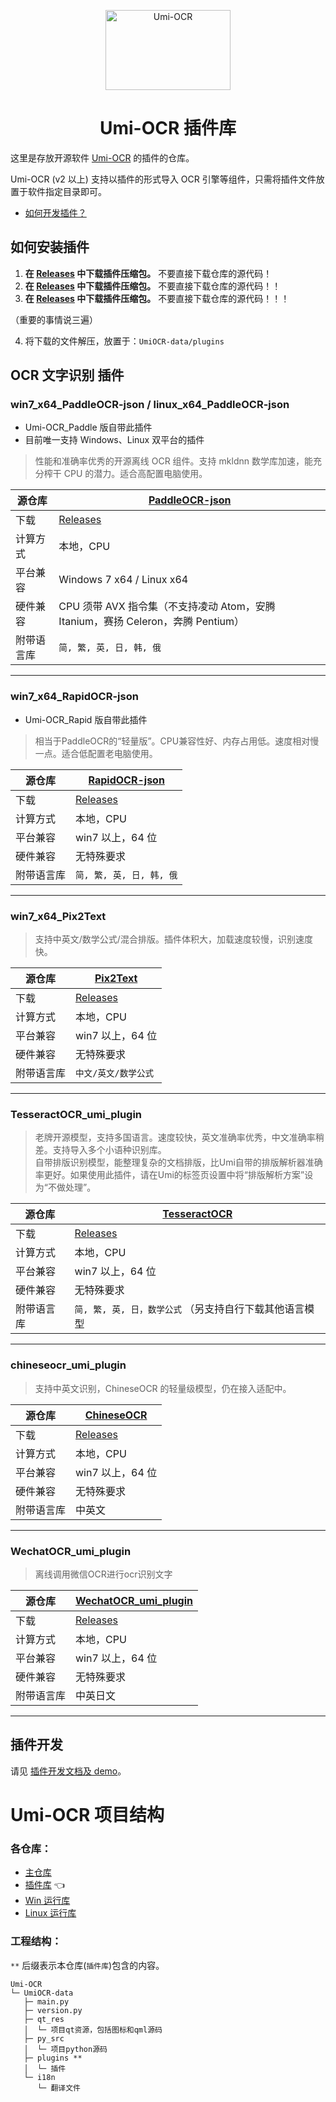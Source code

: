 <p align="center">
  <a href="https://github.com/hiroi-sora/Umi-OCR">
    <img width="200" height="128" src="https://tupian.li/images/2022/10/27/icon---256.png" alt="Umi-OCR">
  </a>
</p>

<h1 align="center">Umi-OCR 插件库</h1>

这里是存放开源软件 [Umi-OCR](https://github.com/hiroi-sora/Umi-OCR) 的插件的仓库。

Umi-OCR (v2 以上) 支持以插件的形式导入 OCR 引擎等组件，只需将插件文件放置于软件指定目录即可。

- [如何开发插件？](demo_AbaOCR)

## 如何安装插件

1. **在 [Releases](https://github.com/hiroi-sora/Umi-OCR_plugins/releases) 中下载插件压缩包。** 不要直接下载仓库的源代码！
2. **在 [Releases](https://github.com/hiroi-sora/Umi-OCR_plugins/releases) 中下载插件压缩包。** 不要直接下载仓库的源代码！！
3. **在 [Releases](https://github.com/hiroi-sora/Umi-OCR_plugins/releases) 中下载插件压缩包。** 不要直接下载仓库的源代码！！！

（重要的事情说三遍）

4. 将下载的文件解压，放置于：`UmiOCR-data/plugins`

## OCR 文字识别 插件

### win7_x64_PaddleOCR-json / linux_x64_PaddleOCR-json

- Umi-OCR_Paddle 版自带此插件
- 目前唯一支持 Windows、Linux 双平台的插件

> 性能和准确率优秀的开源离线 OCR 组件。支持 mkldnn 数学库加速，能充分榨干 CPU 的潜力。适合高配置电脑使用。

| 源仓库     | [PaddleOCR-json](https://github.com/hiroi-sora/PaddleOCR-json)                   |
| ---------- | -------------------------------------------------------------------------------- |
| 下载       | [Releases](https://github.com/hiroi-sora/Umi-OCR_plugins/releases)               |
| 计算方式   | 本地，CPU                                                                        |
| 平台兼容   | Windows 7 x64 / Linux x64                                                        |
| 硬件兼容   | CPU 须带 AVX 指令集（不支持凌动 Atom，安腾 Itanium，赛扬 Celeron，奔腾 Pentium） |
| 附带语言库 | `简, 繁, 英, 日, 韩, 俄`                                                         |

---

### win7_x64_RapidOCR-json

- Umi-OCR_Rapid 版自带此插件

> 相当于PaddleOCR的“轻量版”。CPU兼容性好、内存占用低。速度相对慢一点。适合低配置老电脑使用。

| 源仓库     | [RapidOCR-json](https://github.com/hiroi-sora/RapidOCR-json)       |
| ---------- | ------------------------------------------------------------------ |
| 下载       | [Releases](https://github.com/hiroi-sora/Umi-OCR_plugins/releases) |
| 计算方式   | 本地，CPU                                                          |
| 平台兼容   | win7 以上，64 位                                                   |
| 硬件兼容   | 无特殊要求                                                         |
| 附带语言库 | `简, 繁, 英, 日, 韩, 俄`                                           |

---

### win7_x64_Pix2Text

> 支持中英文/数学公式/混合排版。插件体积大，加载速度较慢，识别速度快。

| 源仓库     | [Pix2Text](https://github.com/breezedeus/Pix2Text)                 |
| ---------- | ------------------------------------------------------------------ |
| 下载       | [Releases](https://github.com/hiroi-sora/Umi-OCR_plugins/releases) |
| 计算方式   | 本地，CPU                                                          |
| 平台兼容   | win7 以上，64 位                                                   |
| 硬件兼容   | 无特殊要求                                                         |
| 附带语言库 | `中文/英文/数学公式`                                               |

---

### TesseractOCR_umi_plugin

> 老牌开源模型，支持多国语言。速度较快，英文准确率优秀，中文准确率稍差。支持导入多个小语种识别库。  
> 自带排版识别模型，能整理复杂的文档排版，比Umi自带的排版解析器准确率更好。如果使用此插件，请在Umi的标签页设置中将“排版解析方案”设为“不做处理”。  

| 源仓库     | [TesseractOCR](https://github.com/tesseract-ocr/tesseract)               |
| ---------- | ------------------------------------------------------------------------ |
| 下载       | [Releases](https://github.com/qwedc001/tesseractOCR_umi_plugin/releases) |
| 计算方式   | 本地，CPU                                                                |
| 平台兼容   | win7 以上，64 位                                                         |
| 硬件兼容   | 无特殊要求                                                               |
| 附带语言库 | `简, 繁, 英, 日，数学公式` （另支持自行下载其他语言模型                  |

---

### chineseocr_umi_plugin

> 支持中英文识别，ChineseOCR 的轻量级模型，仍在接入适配中。

| 源仓库     | [ChineseOCR](https://github.com/DayBreak-u/chineseocr_lite/)           |
| ---------- | ---------------------------------------------------------------------- |
| 下载       | [Releases](https://github.com/qwedc001/chineseocr_umi_plugin/releases) |
| 计算方式   | 本地，CPU                                                              |
| 平台兼容   | win7 以上，64 位                                                       |
| 硬件兼容   | 无特殊要求                                                             |
| 附带语言库 | 中英文                                                                 |

---

### WechatOCR_umi_plugin

> 离线调用微信OCR进行ocr识别文字

| 源仓库     | [WechatOCR_umi_plugin](https://github.com/eaeful/WechatOCR_umi_plugin/releases)           |
| ---------- | ---------------------------------------------------------------------- |
| 下载       | [Releases](https://github.com/eaeful/WechatOCR_umi_plugin/releases) |
| 计算方式   | 本地，CPU                                                              |
| 平台兼容   | win7 以上，64 位                                                       |
| 硬件兼容   | 无特殊要求                                                             |
| 附带语言库 | 中英日文                                                                 |

---

## 插件开发

请见 [插件开发文档及 demo](demo_AbaOCR)。

# Umi-OCR 项目结构

### 各仓库：

- [主仓库](https://github.com/hiroi-sora/Umi-OCR)
- [插件库](https://github.com/hiroi-sora/Umi-OCR_plugins) 👈
- [Win 运行库](https://github.com/hiroi-sora/Umi-OCR_runtime_windows)
- [Linux 运行库](https://github.com/hiroi-sora/Umi-OCR_runtime_linux)

### 工程结构：

`**` 后缀表示本仓库(`插件库`)包含的内容。

```
Umi-OCR
└─ UmiOCR-data
   ├─ main.py
   ├─ version.py
   ├─ qt_res
   │  └─ 项目qt资源，包括图标和qml源码
   ├─ py_src
   │  └─ 项目python源码
   ├─ plugins **
   │  └─ 插件
   └─ i18n
      └─ 翻译文件
```
